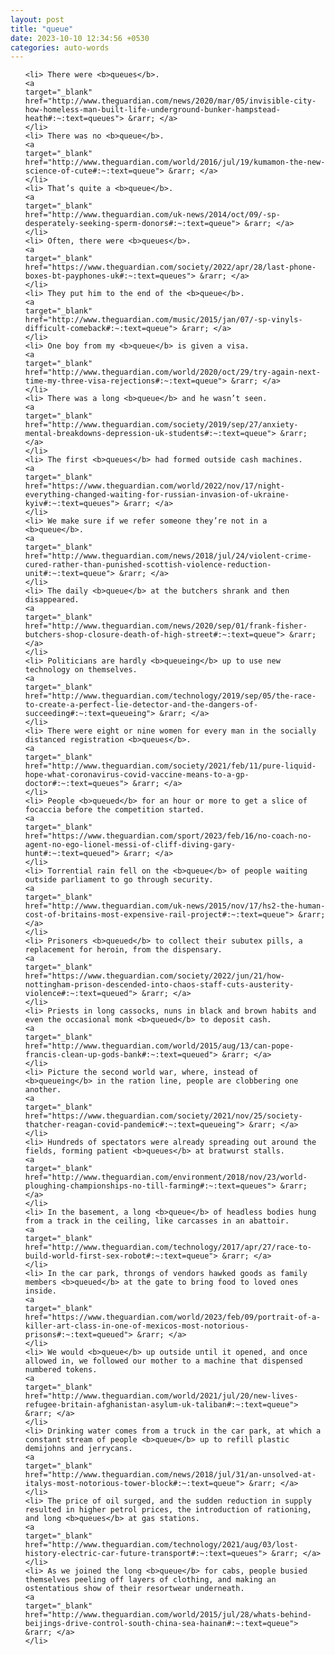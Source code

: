 ```yaml
---
layout: post
title: "queue"
date: 2023-10-10 12:34:56 +0530
categories: auto-words
---
```

<ol>

    <li> There were <b>queues</b>.
    <a 
    target="_blank" 
    href="http://www.theguardian.com/news/2020/mar/05/invisible-city-how-homeless-man-built-life-underground-bunker-hampstead-heath#:~:text=queues"> &rarr; </a>
    </li>
    <li> There was no <b>queue</b>.
    <a 
    target="_blank" 
    href="http://www.theguardian.com/world/2016/jul/19/kumamon-the-new-science-of-cute#:~:text=queue"> &rarr; </a>
    </li>
    <li> That’s quite a <b>queue</b>.
    <a 
    target="_blank" 
    href="http://www.theguardian.com/uk-news/2014/oct/09/-sp-desperately-seeking-sperm-donors#:~:text=queue"> &rarr; </a>
    </li>
    <li> Often, there were <b>queues</b>.
    <a 
    target="_blank" 
    href="https://www.theguardian.com/society/2022/apr/28/last-phone-boxes-bt-payphones-uk#:~:text=queues"> &rarr; </a>
    </li>
    <li> They put him to the end of the <b>queue</b>.
    <a 
    target="_blank" 
    href="http://www.theguardian.com/music/2015/jan/07/-sp-vinyls-difficult-comeback#:~:text=queue"> &rarr; </a>
    </li>
    <li> One boy from my <b>queue</b> is given a visa.
    <a 
    target="_blank" 
    href="http://www.theguardian.com/world/2020/oct/29/try-again-next-time-my-three-visa-rejections#:~:text=queue"> &rarr; </a>
    </li>
    <li> There was a long <b>queue</b> and he wasn’t seen.
    <a 
    target="_blank" 
    href="http://www.theguardian.com/society/2019/sep/27/anxiety-mental-breakdowns-depression-uk-students#:~:text=queue"> &rarr; </a>
    </li>
    <li> The first <b>queues</b> had formed outside cash machines.
    <a 
    target="_blank" 
    href="https://www.theguardian.com/world/2022/nov/17/night-everything-changed-waiting-for-russian-invasion-of-ukraine-kyiv#:~:text=queues"> &rarr; </a>
    </li>
    <li> We make sure if we refer someone they’re not in a <b>queue</b>.
    <a 
    target="_blank" 
    href="http://www.theguardian.com/news/2018/jul/24/violent-crime-cured-rather-than-punished-scottish-violence-reduction-unit#:~:text=queue"> &rarr; </a>
    </li>
    <li> The daily <b>queue</b> at the butchers shrank and then disappeared.
    <a 
    target="_blank" 
    href="http://www.theguardian.com/news/2020/sep/01/frank-fisher-butchers-shop-closure-death-of-high-street#:~:text=queue"> &rarr; </a>
    </li>
    <li> Politicians are hardly <b>queueing</b> up to use new technology on themselves.
    <a 
    target="_blank" 
    href="http://www.theguardian.com/technology/2019/sep/05/the-race-to-create-a-perfect-lie-detector-and-the-dangers-of-succeeding#:~:text=queueing"> &rarr; </a>
    </li>
    <li> There were eight or nine women for every man in the socially distanced registration <b>queues</b>.
    <a 
    target="_blank" 
    href="http://www.theguardian.com/society/2021/feb/11/pure-liquid-hope-what-coronavirus-covid-vaccine-means-to-a-gp-doctor#:~:text=queues"> &rarr; </a>
    </li>
    <li> People <b>queued</b> for an hour or more to get a slice of focaccia before the competition started.
    <a 
    target="_blank" 
    href="https://www.theguardian.com/sport/2023/feb/16/no-coach-no-agent-no-ego-lionel-messi-of-cliff-diving-gary-hunt#:~:text=queued"> &rarr; </a>
    </li>
    <li> Torrential rain fell on the <b>queue</b> of people waiting outside parliament to go through security.
    <a 
    target="_blank" 
    href="http://www.theguardian.com/uk-news/2015/nov/17/hs2-the-human-cost-of-britains-most-expensive-rail-project#:~:text=queue"> &rarr; </a>
    </li>
    <li> Prisoners <b>queued</b> to collect their subutex pills, a replacement for heroin, from the dispensary.
    <a 
    target="_blank" 
    href="https://www.theguardian.com/society/2022/jun/21/how-nottingham-prison-descended-into-chaos-staff-cuts-austerity-violence#:~:text=queued"> &rarr; </a>
    </li>
    <li> Priests in long cassocks, nuns in black and brown habits and even the occasional monk <b>queued</b> to deposit cash.
    <a 
    target="_blank" 
    href="http://www.theguardian.com/world/2015/aug/13/can-pope-francis-clean-up-gods-bank#:~:text=queued"> &rarr; </a>
    </li>
    <li> Picture the second world war, where, instead of <b>queueing</b> in the ration line, people are clobbering one another.
    <a 
    target="_blank" 
    href="https://www.theguardian.com/society/2021/nov/25/society-thatcher-reagan-covid-pandemic#:~:text=queueing"> &rarr; </a>
    </li>
    <li> Hundreds of spectators were already spreading out around the fields, forming patient <b>queues</b> at bratwurst stalls.
    <a 
    target="_blank" 
    href="http://www.theguardian.com/environment/2018/nov/23/world-ploughing-championships-no-till-farming#:~:text=queues"> &rarr; </a>
    </li>
    <li> In the basement, a long <b>queue</b> of headless bodies hung from a track in the ceiling, like carcasses in an abattoir.
    <a 
    target="_blank" 
    href="http://www.theguardian.com/technology/2017/apr/27/race-to-build-world-first-sex-robot#:~:text=queue"> &rarr; </a>
    </li>
    <li> In the car park, throngs of vendors hawked goods as family members <b>queued</b> at the gate to bring food to loved ones inside.
    <a 
    target="_blank" 
    href="https://www.theguardian.com/world/2023/feb/09/portrait-of-a-killer-art-class-in-one-of-mexicos-most-notorious-prisons#:~:text=queued"> &rarr; </a>
    </li>
    <li> We would <b>queue</b> up outside until it opened, and once allowed in, we followed our mother to a machine that dispensed numbered tokens.
    <a 
    target="_blank" 
    href="http://www.theguardian.com/world/2021/jul/20/new-lives-refugee-britain-afghanistan-asylum-uk-taliban#:~:text=queue"> &rarr; </a>
    </li>
    <li> Drinking water comes from a truck in the car park, at which a constant stream of people <b>queue</b> up to refill plastic demijohns and jerrycans.
    <a 
    target="_blank" 
    href="http://www.theguardian.com/news/2018/jul/31/an-unsolved-at-italys-most-notorious-tower-block#:~:text=queue"> &rarr; </a>
    </li>
    <li> The price of oil surged, and the sudden reduction in supply resulted in higher petrol prices, the introduction of rationing, and long <b>queues</b> at gas stations.
    <a 
    target="_blank" 
    href="http://www.theguardian.com/technology/2021/aug/03/lost-history-electric-car-future-transport#:~:text=queues"> &rarr; </a>
    </li>
    <li> As we joined the long <b>queue</b> for cabs, people busied themselves peeling off layers of clothing, and making an ostentatious show of their resortwear underneath.
    <a 
    target="_blank" 
    href="http://www.theguardian.com/world/2015/jul/28/whats-behind-beijings-drive-control-south-china-sea-hainan#:~:text=queue"> &rarr; </a>
    </li>